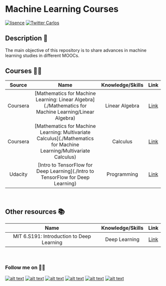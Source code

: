 # Machine Learning Courses


[![lisence](https://img.shields.io/github/license/cbarros7/sentiment-analysis-banking-sector?style=plastic)](https://github.com/cbarros7/ml_courses/blob/main/LICENSE)
[![Twitter Carlos](https://img.shields.io/twitter/follow/cbarros27?label=CarlosBarros&style=social)](https://twitter.com/cbarros27)

## Description :speech_balloon:
The main objective of this repository is to share advances in machine learning studies in different MOOCs. 

## Courses :man_technologist:

| Source  | Name | Knowledge/Skills | Link |
| :--------:  | :-------------------: | :---------------------: | :---------------------: | 
| Coursera | [Mathematics for Machine Learning: Linear Algebra](./Mathematics for Machine Learning/Linear Algebra)     | Linear Algebra | [Link](https://www.coursera.org/learn/linear-algebra-machine-learning)                  | 
| Coursera      | [Mathematics for Machine Learning: Multivariate Calculus](./Mathematics for Machine Learning/Multivariate Calculus) | Calculus| [Link](https://www.coursera.org/learn/multivariate-calculus-machine-learning)            |
| Udacity      | [Intro to TensorFlow for Deep Learning](./Intro to TensorFlow for Deep Learning) | Programming| [Link](https://www.udacity.com/course/intro-to-tensorflow-for-deep-learning--ud187)            | 

<br>

## Other resources :books:
| Name | Knowledge/Skills | Link |
| :-------------------: | :---------------------: | :---------------------: | 
MIT 6.S191: Introduction to Deep Learning    | Deep Learning | [Link](https://www.youtube.com/playlist?list=PLtBw6njQRU-rwp5__7C0oIVt26ZgjG9NI)             | 

<br>

### Follow me on :technologist:
[![alt text][1.1]][1]
[![alt text][2.1]][2]
[![alt text][3.1]][3]
[![alt text][4.1]][4]
[![alt text][5.1]][5]
[![alt text][6.1]][6]


<!-- icons with padding -->

[1.1]: https://i.imgur.com/I3n7R1x.png (portfolio)
[2.1]: https://i.imgur.com/AQlyAgc.png (linkedin)
[3.1]: https://i.imgur.com/LuHf8y7.png (twitter)
[4.1]: https://i.imgur.com/iXstsGR.png (github)
[5.1]: https://i.imgur.com/Zijs86N.png (medium)
[6.1]: https://i.imgur.com/Jucrrsg.png (tableau)

<!-- links to your social media accounts -->

[1]: https://carlosbarros.netlify.app/
[2]: https://www.linkedin.com/in/carlosbarros7/
[3]: https://twitter.com/cbarros27
[4]: https://github.com/cbarros7
[5]: https://medium.com/@cbarros7
[6]: https://public.tableau.com/profile/carlos.barros#!/?newProfile=&activeTab=0